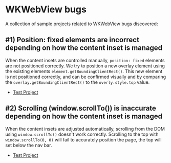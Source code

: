 # WKWebView bugs

A collection of sample projects related to WKWebView bugs discovered:

## #1) Position: fixed elements are incorrect depending on how the content inset is managed
When the content insets are controlled manually, `position: fixed` elements are not positioned correctly. We try to position a new overlay element using the existing elements `element.getBoundingClientRect()`. This new element is not positioned correctly, and can be confirmed visually and by comparing the `overlay.getBoundingClientRect()` to the `overly.style.top` value.

- [Test Project](https://github.com/zachwaugh/wkwebview-bugs/tree/master/PositionFixedContentInset)


## #2) Scrolling (window.scrollTo()) is inaccurate depending on how the content inset is managed
When the content insets are adjusted automatically, scrolling from the DOM using `window.scrollTo()` doesn't work correctly. Scrolling to the top with `window.scrollTo(0, 0)` will fail to accurately position the page, the top will set below the nav bar.

- [Test Project](https://github.com/zachwaugh/wkwebview-bugs/tree/master/ScrollToContentInset)

